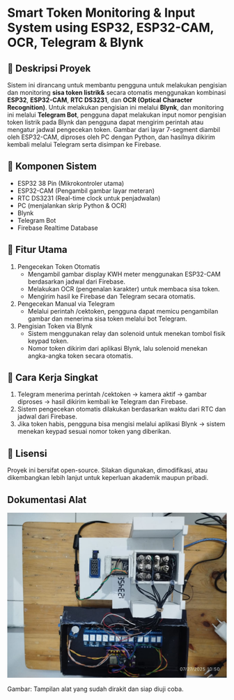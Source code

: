 # Smart Token Monitoring & Input System using ESP32, ESP32-CAM, OCR, Telegram & Blynk

## 📌 Deskripsi Proyek
Sistem ini dirancang untuk membantu pengguna untuk melakukan pengisian dan monitoring **sisa token listrik&** secara otomatis menggunakan kombinasi **ESP32**, **ESP32-CAM**, **RTC DS3231**, dan **OCR (Optical Character Recognition)**.
Untuk melakukan pengisian ini melalui **Blynk**, dan monitoring ini melalui **Telegram Bot**, pengguna dapat melakukan input nomor pengisian token listrik pada Blynk dan pengguna dapat mengirim perintah atau mengatur jadwal pengecekan token. Gambar dari layar 7-segment diambil oleh ESP32-CAM, diproses oleh PC dengan Python, dan hasilnya dikirim kembali melalui Telegram serta disimpan ke Firebase.

## 🧩 Komponen Sistem
- ESP32 38 Pin (Mikrokontroler utama)
- ESP32-CAM (Pengambil gambar layar meteran)
- RTC DS3231 (Real-time clock untuk penjadwalan)
- PC (menjalankan skrip Python & OCR)
- Blynk
- Telegram Bot
- Firebase Realtime Database

## 🚀 Fitur Utama
1. Pengecekan Token Otomatis
   - Mengambil gambar display KWH meter menggunakan ESP32-CAM berdasarkan jadwal dari Firebase.
   - Melakukan OCR (pengenalan karakter) untuk membaca sisa token.
   - Mengirim hasil ke Firebase dan Telegram secara otomatis.
2. Pengecekan Manual via Telegram
   - Melalui perintah /cektoken, pengguna dapat memicu pengambilan gambar dan menerima sisa token melalui bot Telegram.
3. Pengisian Token via Blynk
   - Sistem menggunakan relay dan solenoid untuk menekan tombol fisik keypad token.
   - Nomor token dikirim dari aplikasi Blynk, lalu solenoid menekan angka-angka token secara otomatis.

## 📲 Cara Kerja Singkat
1. Telegram menerima perintah /cektoken → kamera aktif → gambar diproses → hasil dikirim kembali ke Telegram dan Firebase.
2. Sistem pengecekan otomatis dilakukan berdasarkan waktu dari RTC dan jadwal dari Firebase.
3. Jika token habis, pengguna bisa mengisi melalui aplikasi Blynk → sistem menekan keypad sesuai nomor token yang diberikan.

## 📎 Lisensi
Proyek ini bersifat open-source. Silakan digunakan, dimodifikasi, atau dikembangkan lebih lanjut untuk keperluan akademik maupun pribadi.

## Dokumentasi Alat

![Alat Utama](dokumentasi/tampak-keseluruhan-alat.jpg)

Gambar: Tampilan alat yang sudah dirakit dan siap diuji coba.
